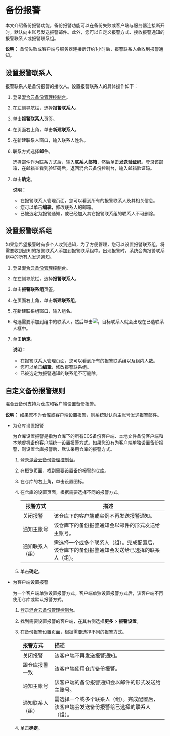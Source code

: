 # 备份报警

本文介绍备份报警功能。备份报警功能可以在备份失败或客户端与服务器连接断开时，默认向主账号发送报警邮件。此外，您可以自定义报警方式、接收报警通知的报警联系人或报警联系组。

**说明：** 备份失败或客户端与服务器连接断开约1小时后，报警联系人会收到报警通知。

## 设置报警联系人

报警联系人是备份报警的接收人。设置报警联系人的具体操作如下：

1.  登录[混合云备份管理控制台](https://hbr.console.aliyun.com)。

2.  在左侧导航栏，选择**报警联系人**。

3.  单击**报警联系人**页签。

4.  在页面右上角，单击**新建联系人**。

5.  在新建联系人窗口，输入联系人姓名。

6.  联系方式选择**邮件**。

    选择邮件作为联系方式后，输入**联系人邮箱**，然后单击**发送验证码**。登录该邮箱，在邮箱查看到验证码后，返回混合云备份控制台，输入邮箱验证码。

7.  单击**确定**。

    **说明：**

    -   在报警联系人管理页面，您可以看到所有的报警联系人及其相关信息。
    -   您可以单击**编辑**，修改联系人的邮箱。
    -   已被选定为报警通知，或已经加入其它报警联系组的联系人不可删除。

## 设置报警联系组

如果您希望报警时有多个人收到通知，为了方便管理，您可以设置报警联系组，将需要收到通知的报警联系人添加到报警联系组中。出现报警时，系统会向报警联系组中的所有人发送通知。

1.  登录[混合云备份管理控制台](https://hbr.console.aliyun.com)。

2.  在左侧导航栏，选择**报警联系人**。

3.  单击**报警联系组**页签。

4.  在页面右上角，单击**新建联系组**。

5.  在新建联系组窗口，输入组名。

6.  勾选需要添加到组中的联系人，然后单击![](https://static-aliyun-doc.oss-accelerate.aliyuncs.com/assets/img/zh-CN/1381029951/p38146.png)，目标联系人就会出现在已选联系人框中。

7.  单击**确定**。

    **说明：**

    -   在报警联系人管理页面，您可以看到所有的报警联系组以及组内人数。
    -   您可以单击**编辑**，修改报警联系组。
    -   已被选定为报警通知的联系组不可删除。

## 自定义备份报警规则

混合云备份支持为仓库和客户端设置备份报警。

**说明：** 如果您不为仓库或客户端设置报警，则系统默认向主账号发送报警邮件。

-   为仓库设置报警

    为仓库设置报警是指为仓库下的所有ECS备份客户端、本地文件备份客户端和本地虚机备份客户端统一设置报警方式。如果您没有为客户端单独设置备份报警，则设置仓库报警后，默认采用仓库的报警方式。

    1.  登录[混合云备份管理控制台](https://hbr.console.aliyun.com)。
    2.  在概览页面，找到需要设置备份报警的仓库。
    3.  在仓库的右上角，单击设置图标。
    4.  在仓库的设置页面，根据需要选择不同的报警方式。

        |报警方式|描述|
        |----|--|
        |关闭报警|该仓库下的客户端或实例不再发送报警通知。|
        |通知主账号|该仓库下的备份报警通知会以邮件的形式发送给主账号。|
        |通知联系人（组）|需选择一个或多个联系人（组）。完成配置后，该仓库下的备份报警通知会发送给已选择的联系人（组）。|

    5.  单击**确定**。
-   为客户端设置报警

    为一个客户端单独设置报警方式。客户端单独设置报警方式后，该客户端不再使用仓库或默认报警方式。

    1.  登录[混合云备份管理控制台](https://hbr.console.aliyun.com)。
    2.  找到需要设置报警的客户端，在其右侧选择**更多** \> **报警设置**。
    3.  在备份报警设置页面，根据需要选择不同的报警方式。

        |报警方式|描述|
        |:---|:-|
        |关闭报警|该客户端不再发送报警通知。|
        |跟仓库报警一致|该客户端使用仓库备份报警。|
        |通知主账号|该客户端的备份报警通知会以邮件的形式发送给主账号。|
        |通知联系人（组）|需选择一个或多个联系人（组）。完成配置后，该客户端会发送备份报警给已选择的联系人（组）。|

    4.  单击**确定**。

